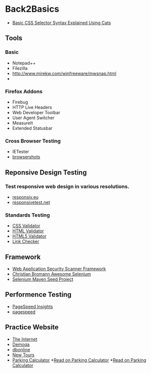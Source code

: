 # Back2Basics

* [Basic CSS Selector Syntax Explained Using Cats](https://robots.thoughtbot.com/basic-css-selectors-explained-with-cats)


## Tools

### Basic
* Notepad++
* Filezilla
* http://www.mirekw.com/winfreeware/mwsnap.html
* 

### Firefox Addons
* Firebug
* HTTP Live Headers
* Web Developer Toolbar
* User Agent Switcher
* MeasureIt 
* Extended Statusbar


### Cross Browser Testing
* IETester
* [browsershots](http://browsershots.org)


## Reponsive Design Testing

###  Test responsive web design in various resolutions.
* [responsiv.eu](http://responsiv.eu/)
* [responsivetest.net](http://responsivetest.net/)

### Standards Testing

* [CSS Validator](http://jigsaw.w3.org/css-validator/)
* [HTML Validator](http://validator.w3.org/)
* [HTML5 Validator](https://html5.validator.nu/)
* [Link Checker](http://validator.w3.org/checklink)

## Framework
* [Web Application Security Scanner Framework](http://www.arachni-scanner.com/)
* [Christian Bromann Awesome Selenium](https://github.com/christian-bromann/awesome-selenium)
* [Selenium Maven Seed Project](https://github.com/SelviAr/Selenium2-Java-QuickStart-Archetype)


## Performence Testing
* [PageSpeed Insights](https://developers.google.com/speed/pagespeed/insights/)
* [pagespeed](https://www.iispeed.com/pagespeed/test)

## Practice Website
* [The Internet](http://the-internet.herokuapp.com/)
* [Demoqa](http://demoqa.com/)
* [dbonline](http://bdonline.sqe.com/)
* [New Tours](http://newtours.demoaut.com/)
* [Parking Calculator](http://adam.goucher.ca/parkcalc/)
  *[Read on Parking Calculator](http://www.infoq.com/news/2010/05/testing_challenge)
  *[Read on Parking Calculator](https://testingdisciple.wordpress.com/2010/07/19/my-solutions-for-parkcalc-exercise/)


